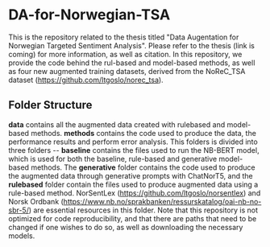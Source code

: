 # DA-for-Norwegian-TSA
This is the repository related to the thesis titled "Data Augentation for Norwegian Targeted Sentiment Analysis". Please refer to the thesis (link is coming) for more information, as well as citation. In this repository, we provide the code behind the rul-based and model-based methods, as well as four new augmented training datasets, derived from the NoReC_TSA dataset (https://github.com/ltgoslo/norec_tsa).

## Folder Structure
**data** contains all the augmented data created with rulebased and model-based methods.
**methods** contains the code used to produce the data, the performance results and perform error analysis. This folders is divided into three folders -- **baseline** contains the files used to run the NB-BERT model, which is used for both the baseline, rule-based and generative model-based methods. The **generative** folder contains the code used to produce the augmented data through generative prompts with ChatNorT5, and the **rulebased** folder contain the files used to produce augmented data using a rule-based method. NorSentLex (https://github.com/ltgoslo/norsentlex) and Norsk Ordbank (https://www.nb.no/sprakbanken/ressurskatalog/oai-nb-no-sbr-5/) are essential resources in this folder. 
Note that this repository is not optimized for code reproducibility, and that there are paths that need to be changed if one wishes to do so, as well as downloading the necessary models.  
 
